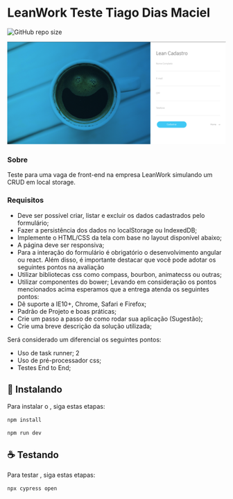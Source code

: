    
# LeanWork Teste Tiago Dias Maciel


![GitHub repo size](https://github.com/TiagoLets/LeanWorkTeste)


<img src="/readme-project-image.png">


### Sobre

Teste para uma vaga de front-end na empresa LeanWork simulando um CRUD em local storage.

### Requisitos
- Deve ser possível criar, listar e excluir os dados cadastrados pelo formulário;
- Fazer a persistência dos dados no localStorage ou IndexedDB;
- Implemente o HTML/CSS da tela com base no layout disponível abaixo;
- A página deve ser responsiva;
- Para a interação do formulário é obrigatório o desenvolvimento angular ou react.
Além disso, é importante destacar que você pode adotar os seguintes pontos na
avaliação
- Utilizar bibliotecas css como compass, bourbon, animatecss ou outras;
- Utilizar componentes do bower; Levando em consideração os pontos mencionados
acima esperamos que a entrega atenda os seguintes pontos:
- Dê suporte a IE10+, Chrome, Safari e Firefox;
- Padrão de Projeto e boas práticas;
- Crie um passo a passo de como rodar sua aplicação (Sugestão);
- Crie uma breve descrição da solução utilizada;

Será considerado um diferencial os seguintes pontos:

- Uso de task runner; 2
- Uso de pré-processador css;
- Testes End to End;

## 🚀 Instalando <LeanWorkTeste>

Para instalar o <LeanWorkTeste>, siga estas etapas:

```
npm install
```

```
npm run dev
```

## ☕ Testando <LeanWorkTeste>

Para testar <LeanWorkTeste>, siga estas etapas:

```
npx cypress open
```